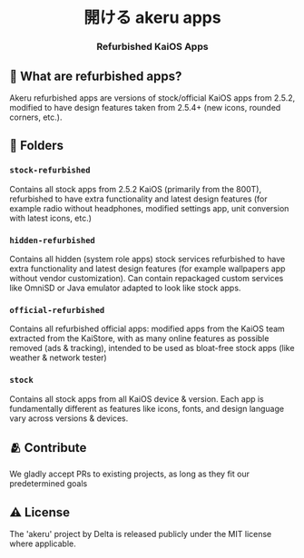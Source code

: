 <h1 align="center">
  開ける akeru apps
</h1>
<h3 align="center">
Refurbished KaiOS Apps
</p>

## 📖 What are refurbished apps?

Akeru refurbished apps are versions of stock/official KaiOS apps from 2.5.2, modified to have design features taken from 2.5.4+ (new icons, rounded corners, etc.).

## 📁 Folders

### `stock-refurbished`

Contains all stock apps from 2.5.2 KaiOS (primarily from the 800T), refurbished to have extra functionality and latest design features (for example radio without headphones, modified settings app, unit conversion with latest icons, etc.)

### `hidden-refurbished`

Contains all hidden (system role apps) stock services refurbished to have extra functionality and latest design features (for example wallpapers app without vendor customization). Can contain repackaged custom services like OmniSD or Java emulator adapted to look like stock apps.

### `official-refurbished`

Contains all refurbished official apps: modified apps from the KaiOS team extracted from the KaiStore, with as many online features as possible removed (ads & tracking), intended to be used as bloat-free stock apps (like weather & network tester)

### `stock`

Contains all stock apps from all KaiOS device & version. Each app is fundamentally different as features like icons, fonts, and design language vary across versions & devices.

## 🫂 Contribute

We gladly accept PRs to existing projects, as long as they fit our predetermined goals

## ⚠️ License

The 'akeru' project by Delta is released publicly under the MIT license where applicable.